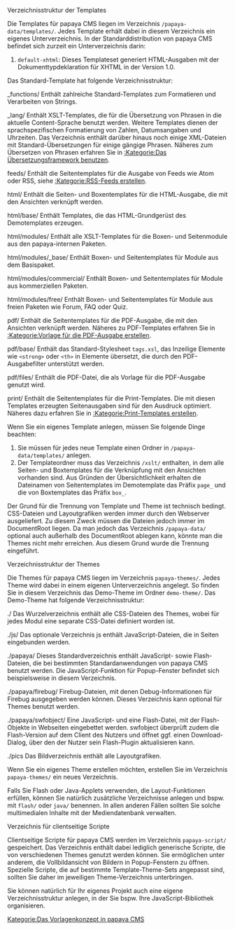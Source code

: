 
Verzeichnisstruktur der Templates

Die Templates für papaya CMS liegen im Verzeichnis `/papaya-data/templates/`. Jedes Template erhält dabei in diesem Verzeichnis ein eigenes Unterverzeichnis. In der Standarddistribution von papaya CMS befindet sich zurzeit ein Unterverzeichnis darin:

1.  `default-xhtml`: Dieses Templateset generiert HTML-Ausgaben mit der Dokumenttypdeklaration für XHTML in der Version 1.0.

Das Standard-Template hat folgende Verzeichnisstruktur:

_functions/
Enthält zahlreiche Standard-Templates zum Formatieren und Verarbeiten von Strings.

_lang/
Enthält XSLT-Templates, die für die Übersetzung von Phrasen in die aktuelle Content-Sprache benutzt werden. Weitere Templates dienen der sprachspezifischen Formatierung von Zahlen, Datumsangaben und Uhrzeiten. Das Verzeichnis enthält darüber hinaus noch einige XML-Dateien mit Standard-Übersetzungen für einige gängige Phrasen. Näheres zum Übersetzen von Phrasen erfahren Sie in [:Kategorie:Das Übersetzungsframework benutzen](/:export_de/Kategorie:Das_Übersetzungsframework_benutzen.md).

feeds/
Enthält die Seitentemplates für die Ausgabe von Feeds wie Atom oder RSS, siehe [:Kategorie:RSS-Feeds erstellen](/:export_de/Kategorie:RSS-Feeds_erstellen.md).

html/
Enthält die Seiten- und Boxentemplates für die HTML-Ausgabe, die mit den Ansichten verknüpft werden.

html/base/
Enthält Templates, die das HTML-Grundgerüst des Demotemplates erzeugen.

html/modules/
Enthält alle XSLT-Templates für die Boxen- und Seitenmodule aus den papaya-internen Paketen.

html/modules/_base/
Enthält Boxen- und Seitentemplates für Module aus dem Basispaket.

html/modules/commercial/
Enthält Boxen- und Seitentemplates für Module aus kommerziellen Paketen.

html/modules/free/
Enthält Boxen- und Seitentemplates für Module aus freien Paketen wie Forum, FAQ oder Quiz.

pdf/
Enthält die Seitentemplates für die PDF-Ausgabe, die mit den Ansichten verknüpft werden. Näheres zu PDF-Templates erfahren Sie in [:Kategorie:Vorlage für die PDF-Ausgabe erstellen](/:export_de/Kategorie:Vorlage_für_die_PDF-Ausgabe_erstellen.md).

pdf/base/
Enthält das Standard-Stylesheet `tags.xsl`, das Inzeilige Elemente wie `<strong>` oder `<th>` in Elemente übersetzt, die durch den PDF-Ausgabefilter unterstützt werden.

pdf/files/
Enthält die PDF-Datei, die als Vorlage für die PDF-Ausgabe genutzt wird.

print/
Enthält die Seitentemplates für die Print-Templates. Die mit diesen Templates erzeugten Seitenausgaben sind für den Ausdruck optimiert. Näheres dazu erfahren Sie in [:Kategorie:Print-Templates erstellen](/:export_de/Kategorie:Print-Templates_erstellen.md).

Wenn Sie ein eigenes Template anlegen, müssen Sie folgende Dinge beachten:

1.  Sie müssen für jedes neue Template einen Ordner in `/papaya-data/templates/` anlegen.
2.  Der Templateordner muss das Verzeichnis `/xslt/` enthalten, in dem alle Seiten- und Boxtemplates für die Verknüpfung mit den Ansichten vorhanden sind. Aus Gründen der Übersichtlichkeit erhalten die Dateinamen von Seitentemplates im Demotemplate das Präfix `page_` und die von Boxtemplates das Präfix `box_`.

Der Grund für die Trennung von Template und Theme ist technisch bedingt. CSS-Dateien und Layoutgrafiken werden immer durch den Webserver ausgeliefert. Zu diesem Zweck müssen die Dateien jedoch immer im DocumentRoot liegen. Da man jedoch das Verzeichnis `/papaya-data/` optional auch außerhalb des DocumentRoot ablegen kann, könnte man die Themes nicht mehr erreichen. Aus diesem Grund wurde die Trennung eingeführt.

Verzeichnisstruktur der Themes

Die Themes für papaya CMS liegen im Verzeichnis `papaya-themes/`. Jedes Theme wird dabei in einem eigenen Unterverzeichnis angelegt. So finden Sie in diesem Verzeichnis das Demo-Theme im Ordner `demo-theme/`. Das Demo-Theme hat folgende Verzeichnisstruktur:

./
Das Wurzelverzeichnis enthält alle CSS-Dateien des Themes, wobei für jedes Modul eine separate CSS-Datei definiert worden ist.

./js/
Das optionale Verzeichnis js enthält JavaScript-Dateien, die in Seiten eingebunden werden.

./papaya/
Dieses Standardverzeichnis enthält JavaScript- sowie Flash-Dateien, die bei bestimmten Standardanwendungen von papaya CMS benutzt werden. Die JavaScript-Funktion für Popup-Fenster befindet sich beispielsweise in diesem Verzeichnis.

./papaya/firebug/
Firebug-Dateien, mit denen Debug-Informationen für Firebug ausgegeben werden können. Dieses Verzeichnis kann optional für Themes benutzt werden.

./papaya/swfobject/
Eine JavaScript- und eine Flash-Datei, mit der Flash-Objekte in Webseiten eingebettet werden. swfobject überprüft zudem die Flash-Version auf dem Client des Nutzers und öffnet ggf. einen Download-Dialog, über den der Nutzer sein Flash-Plugin aktualisieren kann.

./pics
Das Bildverzeichnis enthält alle Layoutgrafiken.

Wenn Sie ein eigenes Theme erstellen möchten, erstellen Sie im Verzeichnis `papaya-themes/` ein neues Verzeichnis.

Falls Sie Flash oder Java-Applets verwenden, die Layout-Funktionen erfüllen, können Sie natürlich zusätzliche Verzeichnisse anlegen und bspw. mit `flash/` oder `java/` benennen. In allen anderen Fällen sollten Sie solche multimedialen Inhalte mit der Mediendatenbank verwalten.

Verzeichnis für clientseitige Scripte

Clientseitige Scripte für papaya CMS werden im Verzeichnis `papaya-script/` gespeichert. Das Verzeichnis enthält dabei lediglich generische Scripte, die von verschiedenen Themes genutzt werden können. Sie ermöglichen unter anderem, die Vollbildansicht von Bildern in Popup-Fenstern zu öffnen. Spezielle Scripte, die auf bestimmte Template-Theme-Sets angepasst sind, sollten Sie daher im jeweiligen Theme-Verzeichnis unterbringen.

Sie können natürlich für Ihr eigenes Projekt auch eine eigene Verzeichnisstruktur anlegen, in der Sie bspw. Ihre JavaScript-Bibliothek organisieren.

[Kategorie:Das Vorlagenkonzept in papaya CMS](export_de/Kategorie:Das_Vorlagenkonzept_in_papaya_CMS.md)